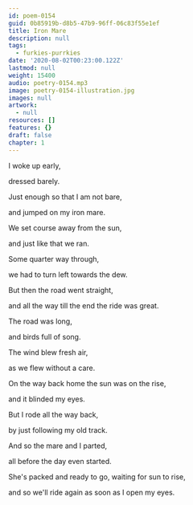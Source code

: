```yaml
---
id: poem-0154
guid: 0b85919b-d8b5-47b9-96ff-06c83f55e1ef
title: Iron Mare
description: null
tags:
  - furkies-purrkies
date: '2020-08-02T00:23:00.122Z'
lastmod: null
weight: 15400
audio: poetry-0154.mp3
image: poetry-0154-illustration.jpg
images: null
artwork:
  - null
resources: []
features: {}
draft: false
chapter: 1
---
```


I woke up early,

dressed barely.

Just enough so that I am not bare,

and jumped on my iron mare.

We set course away from the sun,

and just like that we ran.

Some quarter way through,

we had to turn left towards the dew.

But then the road went straight,

and all the way till the end the ride was great.

The road was long,

and birds full of song.

The wind blew fresh air,

as we flew without a care.

On the way back home the sun was on the rise,

and it blinded my eyes.

But I rode all the way back,

by just following my old track.

And so the mare and I parted,

all before the day even started.

She's packed and ready to go, waiting for sun to rise,

and so we'll ride again as soon as I open my eyes.
